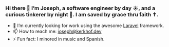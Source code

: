 ### Hi there 👋 I’m Joseph, a software engineer by day ☀️, and a curious tinkerer by night 🌛. I am saved by grace thru faith ✝️.

- 🔭 I’m currently looking for work using the awesome [Laravel](https://github.com/laravel/laravel) framework.
- 📫 How to reach me: [joseph@kerkhof.dev](mailto:joseph@kerkhof.dev)
- ⚡ Fun fact: I minored in music and Spanish.
